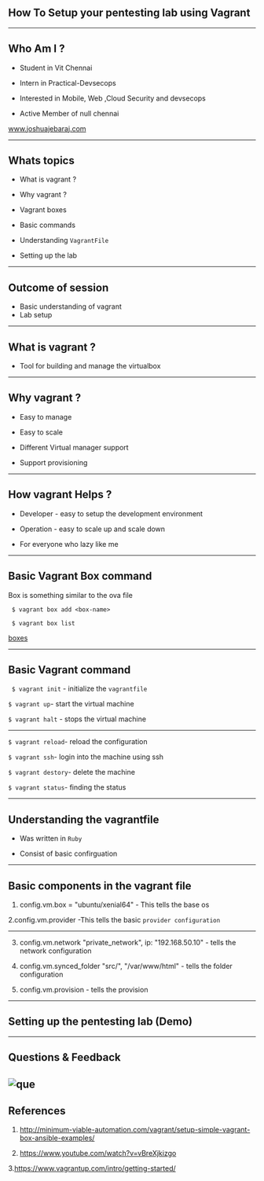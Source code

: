 ## How To Setup your pentesting lab using Vagrant

---
## Who Am I ?

- Student in Vit Chennai

- Intern in Practical-Devsecops

- Interested in Mobile, Web ,Cloud Security and devsecops

- Active Member of null chennai 

www.joshuajebaraj.com

---
## Whats topics

- What is vagrant ?

- Why vagrant ?

- Vagrant boxes

- Basic commands

- Understanding `VagrantFile`

- Setting up the lab

---
## Outcome  of session

- Basic understanding of vagrant
- Lab setup

---

## What is vagrant ?


- Tool for building and manage the virtualbox


---
## Why vagrant ?

- Easy to manage

- Easy to scale

- Different Virtual manager support

- Support provisioning

---
## How vagrant Helps ?

- Developer - easy to setup the development environment

- Operation - easy to scale up and scale down

- For everyone who lazy like me

---

## Basic Vagrant Box command

Box is something similar to the ova file


` $ vagrant box add <box-name>`

` $ vagrant box list`


[boxes](https://app.vagrantup.com/boxes/search)

---

## Basic Vagrant command


` $ vagrant init` - initialize the `vagrantfile` 

` $ vagrant up `- start the virtual machine

` $ vagrant halt ` - stops the virtual machine

---

` $ vagrant reload `- reload the configuration

` $ vagrant ssh `- login into the machine using ssh

` $ vagrant destory `- delete the machine

` $ vagrant status `- finding the status

---

## Understanding the vagrantfile

- Was written in `Ruby`

- Consist of basic confirguation
---
## Basic components in the vagrant file

1. config.vm.box = "ubuntu/xenial64" - This tells the base os

2.config.vm.provider -This tells the basic `provider configuration`


---

3. config.vm.network "private_network", ip: "192.168.50.10" - tells the network configuration
   
4. config.vm.synced_folder "src/", "/var/www/html" - tells the folder configuration

5.  config.vm.provision  - tells the provision

---

## Setting up the pentesting lab (Demo)

---
## Questions & Feedback

![que](http://pngimg.com/uploads/question_mark/question_mark_PNG52.png)
---
## References

1. http://minimum-viable-automation.com/vagrant/setup-simple-vagrant-box-ansible-examples/

2. https://www.youtube.com/watch?v=vBreXjkizgo

3.https://www.vagrantup.com/intro/getting-started/
